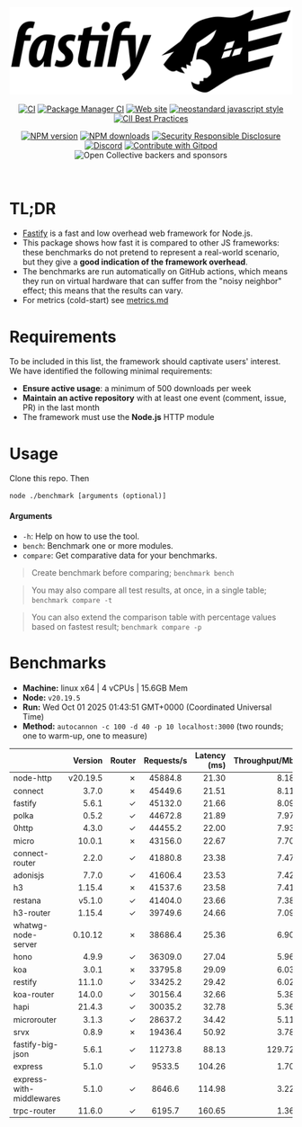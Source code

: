 <div align="center"> <a href="https://fastify.dev/">
    <img
      src="https://github.com/fastify/graphics/raw/HEAD/fastify-landscape-outlined.svg"
      width="650"
      height="auto"
    />
  </a>
</div>

<div align="center">

[![CI](https://github.com/fastify/fastify/actions/workflows/ci.yml/badge.svg?branch=main)](https://github.com/fastify/fastify/actions/workflows/ci.yml)
[![Package Manager
CI](https://github.com/fastify/fastify/actions/workflows/package-manager-ci.yml/badge.svg?branch=main)](https://github.com/fastify/fastify/actions/workflows/package-manager-ci.yml)
[![Web
site](https://github.com/fastify/fastify/actions/workflows/website.yml/badge.svg?branch=main)](https://github.com/fastify/fastify/actions/workflows/website.yml)
[![neostandard javascript style](https://img.shields.io/badge/code_style-neostandard-brightgreen?style=flat)](https://github.com/neostandard/neostandard)
[![CII Best Practices](https://bestpractices.coreinfrastructure.org/projects/7585/badge)](https://bestpractices.coreinfrastructure.org/projects/7585)

</div>

<div align="center">

[![NPM
version](https://img.shields.io/npm/v/fastify.svg?style=flat)](https://www.npmjs.com/package/fastify)
[![NPM
downloads](https://img.shields.io/npm/dm/fastify.svg?style=flat)](https://www.npmjs.com/package/fastify)
[![Security Responsible
Disclosure](https://img.shields.io/badge/Security-Responsible%20Disclosure-yellow.svg)](https://github.com/fastify/fastify/blob/main/SECURITY.md)
[![Discord](https://img.shields.io/discord/725613461949906985)](https://discord.gg/fastify)
[![Contribute with Gitpod](https://img.shields.io/badge/Contribute%20with-Gitpod-908a85?logo=gitpod&color=blue)](https://gitpod.io/#https://github.com/fastify/fastify)
![Open Collective backers and sponsors](https://img.shields.io/opencollective/all/fastify)

</div>

<br />

# TL;DR

* [Fastify](https://github.com/fastify/fastify) is a fast and low overhead web framework for Node.js.
* This package shows how fast it is compared to other JS frameworks: these benchmarks do not pretend to represent a real-world scenario, but they give a **good indication of the framework overhead**.
* The benchmarks are run automatically on GitHub actions, which means they run on virtual hardware that can suffer from the "noisy neighbor" effect; this means that the results can vary.
* For metrics (cold-start) see [metrics.md](./METRICS.md)

# Requirements

To be included in this list, the framework should captivate users' interest. We have identified the following minimal requirements:
- **Ensure active usage**: a minimum of 500 downloads per week
- **Maintain an active repository** with at least one event (comment, issue, PR) in the last month
- The framework must use the **Node.js** HTTP module

# Usage

Clone this repo. Then

```
node ./benchmark [arguments (optional)]
```

#### Arguments

* `-h`: Help on how to use the tool.
* `bench`:  Benchmark one or more modules.
* `compare`: Get comparative data for your benchmarks.

> Create benchmark before comparing; `benchmark bench`

> You may also compare all test results, at once, in a single table; `benchmark compare -t`

> You can also extend the comparison table with percentage values based on fastest result; `benchmark compare -p`
# Benchmarks

* __Machine:__ linux x64 | 4 vCPUs | 15.6GB Mem
* __Node:__ `v20.19.5`
* __Run:__ Wed Oct 01 2025 01:43:51 GMT+0000 (Coordinated Universal Time)
* __Method:__ `autocannon -c 100 -d 40 -p 10 localhost:3000` (two rounds; one to warm-up, one to measure)

|                          | Version  | Router | Requests/s | Latency (ms) | Throughput/Mb |
| :--                      | --:      | --:    | :-:        | --:          | --:           |
| node-http                | v20.19.5 | ✗      | 45884.8    | 21.30        | 8.18          |
| connect                  | 3.7.0    | ✗      | 45449.6    | 21.51        | 8.11          |
| fastify                  | 5.6.1    | ✓      | 45132.0    | 21.66        | 8.09          |
| polka                    | 0.5.2    | ✓      | 44672.8    | 21.89        | 7.97          |
| 0http                    | 4.3.0    | ✓      | 44455.2    | 22.00        | 7.93          |
| micro                    | 10.0.1   | ✗      | 43156.0    | 22.67        | 7.70          |
| connect-router           | 2.2.0    | ✓      | 41880.8    | 23.38        | 7.47          |
| adonisjs                 | 7.7.0    | ✓      | 41606.4    | 23.53        | 7.42          |
| h3                       | 1.15.4   | ✗      | 41537.6    | 23.58        | 7.41          |
| restana                  | v5.1.0   | ✓      | 41404.0    | 23.66        | 7.38          |
| h3-router                | 1.15.4   | ✓      | 39749.6    | 24.66        | 7.09          |
| whatwg-node-server       | 0.10.12  | ✗      | 38686.4    | 25.36        | 6.90          |
| hono                     | 4.9.9    | ✓      | 36309.0    | 27.04        | 5.96          |
| koa                      | 3.0.1    | ✗      | 33795.8    | 29.09        | 6.03          |
| restify                  | 11.1.0   | ✓      | 33425.2    | 29.42        | 6.02          |
| koa-router               | 14.0.0   | ✓      | 30156.4    | 32.66        | 5.38          |
| hapi                     | 21.4.3   | ✓      | 30035.2    | 32.78        | 5.36          |
| microrouter              | 3.1.3    | ✓      | 28637.2    | 34.42        | 5.11          |
| srvx                     | 0.8.9    | ✗      | 19436.4    | 50.92        | 3.78          |
| fastify-big-json         | 5.6.1    | ✓      | 11273.8    | 88.13        | 129.72        |
| express                  | 5.1.0    | ✓      | 9533.5     | 104.26       | 1.70          |
| express-with-middlewares | 5.1.0    | ✓      | 8646.6     | 114.98       | 3.22          |
| trpc-router              | 11.6.0   | ✓      | 6195.7     | 160.65       | 1.36          |
